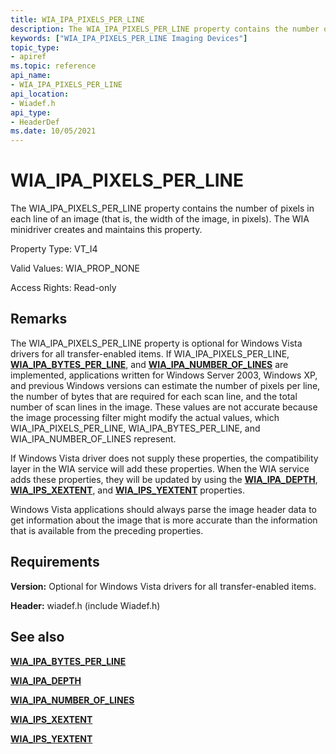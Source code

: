 ```yaml
---
title: WIA_IPA_PIXELS_PER_LINE
description: The WIA_IPA_PIXELS_PER_LINE property contains the number of pixels in each line of an image (that is, the width of the image, in pixels). The WIA minidriver creates and maintains this property.
keywords: ["WIA_IPA_PIXELS_PER_LINE Imaging Devices"]
topic_type:
- apiref
ms.topic: reference
api_name:
- WIA_IPA_PIXELS_PER_LINE
api_location:
- Wiadef.h
api_type:
- HeaderDef
ms.date: 10/05/2021
---
```


# WIA_IPA_PIXELS_PER_LINE

The WIA_IPA_PIXELS_PER_LINE property contains the number of pixels in each line of an image (that is, the width of the image, in pixels). The WIA minidriver creates and maintains this property.

Property Type: VT_I4

Valid Values: WIA_PROP_NONE

Access Rights: Read-only

## Remarks

The WIA_IPA_PIXELS_PER_LINE property is optional for Windows Vista drivers for all transfer-enabled items. If WIA_IPA_PIXELS_PER_LINE, [**WIA_IPA_BYTES_PER_LINE**](wia-ipa-bytes-per-line.md), and [**WIA_IPA_NUMBER_OF_LINES**](wia-ipa-number-of-lines.md) are implemented, applications written for Windows Server 2003, Windows XP, and previous Windows versions can estimate the number of pixels per line, the number of bytes that are required for each scan line, and the total number of scan lines in the image. These values are not accurate because the image processing filter might modify the actual values, which WIA_IPA_PIXELS_PER_LINE, WIA_IPA_BYTES_PER_LINE, and WIA_IPA_NUMBER_OF_LINES represent.

If Windows Vista driver does not supply these properties, the compatibility layer in the WIA service will add these properties. When the WIA service adds these properties, they will be updated by using the [**WIA_IPA_DEPTH**](wia-ipa-depth.md), [**WIA_IPS_XEXTENT**](wia-ips-xextent.md), and [**WIA_IPS_YEXTENT**](wia-ips-yextent.md) properties.

Windows Vista applications should always parse the image header data to get information about the image that is more accurate than the information that is available from the preceding properties.

## Requirements

**Version:** Optional for Windows Vista drivers for all transfer-enabled items.

**Header:** wiadef.h (include Wiadef.h)

## See also

[**WIA_IPA_BYTES_PER_LINE**](wia-ipa-bytes-per-line.md)

[**WIA_IPA_DEPTH**](wia-ipa-depth.md)

[**WIA_IPA_NUMBER_OF_LINES**](wia-ipa-number-of-lines.md)

[**WIA_IPS_XEXTENT**](wia-ips-xextent.md)

[**WIA_IPS_YEXTENT**](wia-ips-yextent.md)
